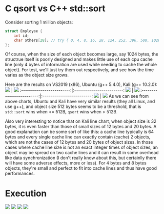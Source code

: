 # C qsort vs C++ std::sort
Consider sorting 1 million objects:
```c++
struct Employee {
	int id;
	char others[28]; // try { 0, 4, 8, 16, 28, 124, 252, 396, 508, 1020 }
};
```
Of course, when the size of each object becomes large, say 1024 bytes, the structrue itself is poorly designed and makes little use of each cpu cache line (only 4 bytes of information are used while needing to cache the whole object). For test, we'll just try them out respectively, and see how the time varies as the object size grows.

Here are the results on VS2019 (x86), Ubuntu (g++ 5.4.0), Kali (g++ 10.2.0):
![](results/VS2019/VS2019_bar_chart.png) | ![](results/VS2019/VS2019_line_chart.png)
:-------------------------:|:-------------------------:
![](results/Ubuntu/ubuntu_bar_chart.png) | ![](results/Ubuntu/ubuntu_line_chart.png)
:-------------------------:|:-------------------------:
![](results/Kali/kali_bar_chart.png) | ![](results/Kali/kali_line_chart.png)
As we can see from above charts, Ubuntu and Kali have very similar results (they all Linux, and use g++), and object size 512 bytes seems to be a threshold, that is `std::sort` wins when <= 512B, `qsort` wins when > 512B.

Also very interesting to notice that on Kali line chart, when object size is 32 bytes, it is even faster than those of small sizes of 12 bytes and 20 bytes. A good explanation can be some sort of like this: a cache line typically is 64 bytes and every single cache line can exactly contain (cache) 2 objects, which are not the cases of 12 bytes and 20 bytes of object sizes. In those cases where cache line size is not an exact integer times of object sizes, an object may be spread on two cache lines and it can result in some overhead like data synchronization (I don't really know about this, but certainlly there will have some adverse effects, more or less). For 4 bytes and 8 bytes objects, they're small and perfect to fit into cache lines and thus have good performances.

# Execution
![](results/Ubuntu/ubuntu_single.png)
![](results/Ubuntu/ubuntu_together_1.png)
![](results/Ubuntu/ubuntu_together_2.png)
![](results/Ubuntu/ubuntu_1024MB_sep.png)
